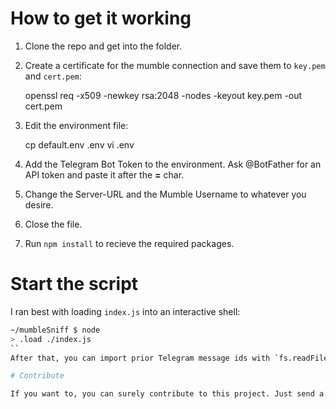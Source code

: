 # How to get it working

1. Clone the repo and get into the folder.
2. Create a certificate for the mumble connection and save them to `key.pem` and `cert.pem`:
	
	openssl req -x509 -newkey rsa:2048 -nodes -keyout key.pem -out cert.pem

3. Edit the environment file:

	cp default.env .env
	vi .env

4. Add the Telegram Bot Token to the environment. Ask @BotFather for an API token and paste it after the __=__ char.
5. Change the Server-URL and the Mumble Username to whatever you desire.
6. Close the file.
7. Run `npm install` to recieve the required packages.

# Start the script

I ran best with loading `index.js` into an interactive shell:

```bash
~/mumbleSniff $ node
> .load ./index.js
``
After that, you can import prior Telegram message ids with `fs.readFileSync("loggedInUsers.log", "utf-8").split("\n").forEach((i)=>{botUsers.push(i)});`. Then, check the botUsers array for new contents. (This is an [issue](https://github.com/jeyemwey/mumbleSniff/issues/1), and _$soon_, the application should do this by itself.)

# Contribute

If you want to, you can surely contribute to this project. Just send a PR!
